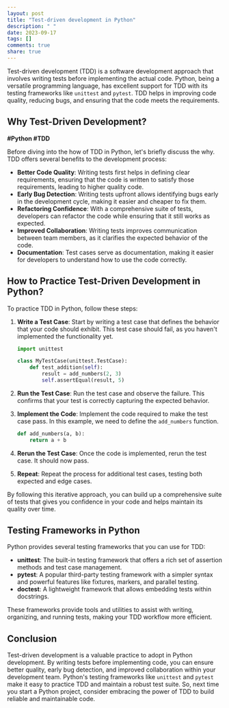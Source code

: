 ```yaml
---
layout: post
title: "Test-driven development in Python"
description: " "
date: 2023-09-17
tags: []
comments: true
share: true
---
```


Test-driven development (TDD) is a software development approach that involves writing tests before implementing the actual code. Python, being a versatile programming language, has excellent support for TDD with its testing frameworks like `unittest` and `pytest`. TDD helps in improving code quality, reducing bugs, and ensuring that the code meets the requirements.

## Why Test-Driven Development?

**#Python #TDD**

Before diving into the how of TDD in Python, let's briefly discuss the why. TDD offers several benefits to the development process:

- **Better Code Quality**: Writing tests first helps in defining clear requirements, ensuring that the code is written to satisfy those requirements, leading to higher quality code.
- **Early Bug Detection**: Writing tests upfront allows identifying bugs early in the development cycle, making it easier and cheaper to fix them.
- **Refactoring Confidence**: With a comprehensive suite of tests, developers can refactor the code while ensuring that it still works as expected.
- **Improved Collaboration**: Writing tests improves communication between team members, as it clarifies the expected behavior of the code.
- **Documentation**: Test cases serve as documentation, making it easier for developers to understand how to use the code correctly.

## How to Practice Test-Driven Development in Python?

To practice TDD in Python, follow these steps:

1. **Write a Test Case**: Start by writing a test case that defines the behavior that your code should exhibit. This test case should fail, as you haven't implemented the functionality yet.

    ```python
    import unittest

    class MyTestCase(unittest.TestCase):
        def test_addition(self):
            result = add_numbers(2, 3)
            self.assertEqual(result, 5)
    ```

2. **Run the Test Case**: Run the test case and observe the failure. This confirms that your test is correctly capturing the expected behavior.

3. **Implement the Code**: Implement the code required to make the test case pass. In this example, we need to define the `add_numbers` function.

    ```python
    def add_numbers(a, b):
        return a + b
    ```

4. **Rerun the Test Case**: Once the code is implemented, rerun the test case. It should now pass.

5. **Repeat**: Repeat the process for additional test cases, testing both expected and edge cases.

By following this iterative approach, you can build up a comprehensive suite of tests that gives you confidence in your code and helps maintain its quality over time.

## Testing Frameworks in Python

Python provides several testing frameworks that you can use for TDD:

- **unittest**: The built-in testing framework that offers a rich set of assertion methods and test case management.
- **pytest**: A popular third-party testing framework with a simpler syntax and powerful features like fixtures, markers, and parallel testing.
- **doctest**: A lightweight framework that allows embedding tests within docstrings.

These frameworks provide tools and utilities to assist with writing, organizing, and running tests, making your TDD workflow more efficient.

## Conclusion

Test-driven development is a valuable practice to adopt in Python development. By writing tests before implementing code, you can ensure better quality, early bug detection, and improved collaboration within your development team. Python's testing frameworks like `unittest` and `pytest` make it easy to practice TDD and maintain a robust test suite. So, next time you start a Python project, consider embracing the power of TDD to build reliable and maintainable code.